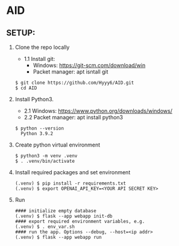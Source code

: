 # AID

## SETUP:

1. Clone the repo locally
   - 1.1 Install git: 
     - Windows: https://git-scm.com/download/win
     - Packet manager: apt isntall git
     
   ```
   $ git clone https://github.com/Hyyy6/AID.git
   $ cd AID
   ```

2. Install Python3.
   - 2.1 Windows: https://www.python.org/downloads/windows/
   - 2.2 Packet manager: apt install python3
   
   ```
   $ python --version
     Python 3.9.2
   ```

3. Create python virtual environment

   ```
   $ python3 -m venv .venv
   $ . .venv/bin/activate
   ```

4. Install required packages and set environment

    ```
    (.venv) $ pip install -r requirements.txt
    (.venv) $ export OPENAI_API_KEY=<YOUR API SECRET KEY>
    ```

5. Run

   ```
   #### initialize empty database
   (.venv) $ flask --app webapp init-db
   #### export required environment variables, e.g.
   (.venv) $ . env_var.sh
   #### run the app. Options --debug, --host=<ip addr>
   (.venv) $ flask --app webapp run 
   ```


